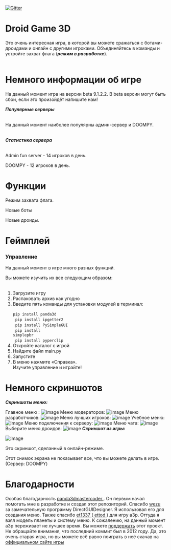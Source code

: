 [![Gitter](https://badges.gitter.im/DroidGame/DroidGame3D.svg)](https://gitter.im/DroidGame/DroidGame3D?utm_source=badge&utm_medium=badge&utm_campaign=pr-badge)
# Droid Game 3D
Это очень интересная игра, в которой вы можете сражаться с ботами-дроидами и онлайн с другими игроками. Объединяйтесь в команды и устройте захват флага (***режим в разработке***). <br> <br>

# Немного информации об игре
На данный момент игра на версии beta 9.1.2.2. В beta версии могут быть сбои, если это произойдёт напишите нам!

***Популярные серверы*** <br> <br>

На данный момент наиболее популярны админ-сервер и DOOMPY. <br> <br>

***Статистика сервера*** <br> <br>

Admin fun server - 14 игроков в день. <br>

DOOMPY - 12 игроков в день. <br>

# Функции
Режим захвата флага. <br>

Новые боты <br>

Новые дроиды. <br>
# Геймплей
<h3> Управление </h3>
На данный момент в игре много разных функций. 

Вы можете изучить их все следующим образом: <br> <br>

1. Загрузите игру <br>
2. Распаковать архив как угодно <br>
3. Введите пять команды для установки модулей в терминал: <br>
<code> pip install panda3d </code> <br>
<code> pip install ipgetter2 </code> <br>
<code> pip install PySimpleGUI </code> <br>
<code> pip install simplepbr </code> <br>
<code> pip install pyperclip </code> <br>
4. Откройте каталог с игрой <br>
5. Найдите файл main.py <br>
6. Запустите <br>
7. В меню нажмите «Справка». <br>
Изучите управление и играйте! <br>

# Немного скриншотов
***Скриншоты меню:***

Главное меню :
![image](https://imgur.com/wcmLLc7.png)
Меню модераторов:
![image](https://imgur.com/O1ZUTWr.png)
Меню разработчиков:
![image](https://imgur.com/tCJVwdM.png)
Меню лучших игроков:
![image](https://imgur.com/JYbM2H5.png)
Учебное меню:
![image](https://imgur.com/OkVvz4N.png)
Меню подключения к серверу:
![image](https://imgur.com/t8ksyv5.png)
Меню чата:
![image](https://imgur.com/YOgPWMT.png)
Выберите меню дроидов:
![image](https://imgur.com/JZFhjsC.png)
***Скриншот из игры:***

![image](https://imgur.com/Hy2gQenl.png)

Это скриншот, сделанный в онлайн-режиме.

Этот снимок экрана не показывает все, что вы можете делать в игре. (Сервер: DOOMPY)

# Благодарности
Особая благодарность <a href="https://discourse.panda3d.org/u/panda3dmastercoder"> panda3dmastercoder </a>. 
Он первым начал помогать мне в разработке и создал этот репозиторий. 
Спасибо <a href="https://discourse.panda3d.org/u/wezu"> wezu </a> за замечательную программу DirectGUIDesigner. 
Я использовал его для создания меню. 
Также спасибо <a href="https://discourse.panda3d.org/u/et1337"> et1337 </a> (<a href="https://github.com/etodd"> ettod </a> ) для игрy a3p. 
Оттуда я взял модель планеты и систему меню. К сожалению, на данный момент a3p переживает не лучшее время. Вы можете [поддержать](https://github.com/etodd/a3p) этот проект. Не обращайте внимания, что последний коммит был в 2012 году. Да, это очень старая игра, но вы можете всё равно поиграть в неё скачав на [оффициальном сайте игры](http://a3p.sf.net/)
